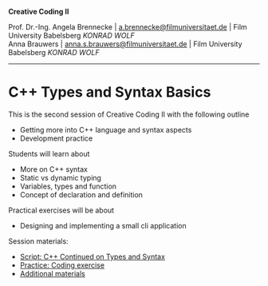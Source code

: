 **Creative Coding II**

Prof. Dr.-Ing. Angela Brennecke | a.brennecke@filmuniversitaet.de | Film University Babelsberg *KONRAD WOLF*   
Anna Brauwers | anna.s.brauwers@filmuniversitaet.de | Film University Babelsberg *KONRAD WOLF*

---

# C++ Types and Syntax Basics

This is the second session of Creative Coding II with the following outline

- Getting more into C++ language and syntax aspects
- Development practice


Students will learn about
- More on C++ syntax 
- Static vs dynamic typing
- Variables, types and function
- Concept of declaration and definition

Practical exercises will be about
- Designing and implementing a small cli application


Session materials:

- [Script: C++ Continued on Types and Syntax](./cpp_continued.md)
- [Practice: Coding exercise](./code/readme.md)
- [Additional materials](./additional_material/)
